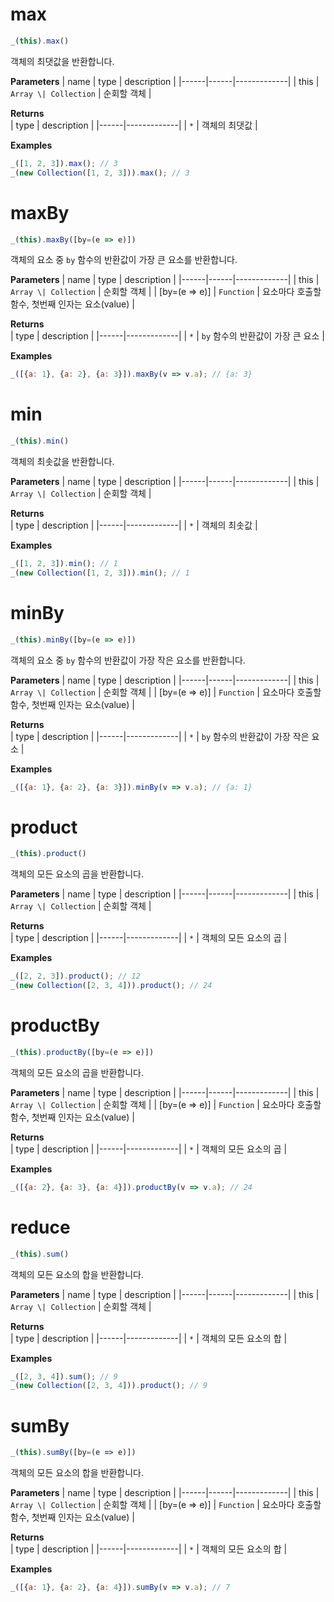 # max
```js
_(this).max()
```
객체의 최댓값을 반환합니다.

**Parameters**
| name | type | description |
|------|------|-------------|
| this | `Array \| Collection` | 순회할 객체 |

**Returns**  
| type | description |
|------|-------------|
| `*` | 객체의 최댓값 |

**Examples**
```js
_([1, 2, 3]).max(); // 3
_(new Collection([1, 2, 3])).max(); // 3
```

# maxBy
```js
_(this).maxBy([by=(e => e)])
```
객체의 요소 중 `by` 함수의 반환값이 가장 큰 요소를 반환합니다.

**Parameters**
| name | type | description |
|------|------|-------------|
| this | `Array \| Collection` | 순회할 객체 |
| [by=(e => e)] | `Function` | 요소마다 호출할 함수, 첫번째 인자는 요소(value) |

**Returns**  
| type | description |
|------|-------------|
| `*` | `by` 함수의 반환값이 가장 큰 요소 |

**Examples**
```js
_([{a: 1}, {a: 2}, {a: 3}]).maxBy(v => v.a); // {a: 3}
```

# min
```js
_(this).min()
```
객체의 최솟값을 반환합니다.

**Parameters**
| name | type | description |
|------|------|-------------|
| this | `Array \| Collection` | 순회할 객체 |

**Returns**  
| type | description |
|------|-------------|
| `*` | 객체의 최솟값 |

**Examples**
```js
_([1, 2, 3]).min(); // 1
_(new Collection([1, 2, 3])).min(); // 1
```

# minBy
```js
_(this).minBy([by=(e => e)])
```
객체의 요소 중 `by` 함수의 반환값이 가장 작은 요소를 반환합니다.

**Parameters**
| name | type | description |
|------|------|-------------|
| this | `Array \| Collection` | 순회할 객체 |
| [by=(e => e)] | `Function` | 요소마다 호출할 함수, 첫번째 인자는 요소(value) |

**Returns**  
| type | description |
|------|-------------|
| `*` | `by` 함수의 반환값이 가장 작은 요소 |

**Examples**
```js
_([{a: 1}, {a: 2}, {a: 3}]).minBy(v => v.a); // {a: 1}
```

# product
```js
_(this).product()
```
객체의 모든 요소의 곱을 반환합니다.

**Parameters**
| name | type | description |
|------|------|-------------|
| this | `Array \| Collection` | 순회할 객체 |

**Returns**  
| type | description |
|------|-------------|
| `*` | 객체의 모든 요소의 곱 |

**Examples**
```js
_([2, 2, 3]).product(); // 12
_(new Collection([2, 3, 4])).product(); // 24
```

# productBy
```js
_(this).productBy([by=(e => e)])
```
객체의 모든 요소의 곱을 반환합니다.

**Parameters**
| name | type | description |
|------|------|-------------|
| this | `Array \| Collection` | 순회할 객체 |
| [by=(e => e)] | `Function` | 요소마다 호출할 함수, 첫번째 인자는 요소(value) |

**Returns**  
| type | description |
|------|-------------|
| `*` | 객체의 모든 요소의 곱 |

**Examples**
```js
_([{a: 2}, {a: 3}, {a: 4}]).productBy(v => v.a); // 24
```

# reduce
```js
_(this).sum()
```
객체의 모든 요소의 합을 반환합니다.

**Parameters**
| name | type | description |
|------|------|-------------|
| this | `Array \| Collection` | 순회할 객체 |

**Returns**  
| type | description |
|------|-------------|
| `*` | 객체의 모든 요소의 합 |

**Examples**
```js
_([2, 3, 4]).sum(); // 9
_(new Collection([2, 3, 4])).product(); // 9
```

# sumBy
```js
_(this).sumBy([by=(e => e)])
```
객체의 모든 요소의 합을 반환합니다.

**Parameters**
| name | type | description |
|------|------|-------------|
| this | `Array \| Collection` | 순회할 객체 |
| [by=(e => e)] | `Function` | 요소마다 호출할 함수, 첫번째 인자는 요소(value) |

**Returns**  
| type | description |
|------|-------------|
| `*` | 객체의 모든 요소의 합 |

**Examples**
```js
_([{a: 1}, {a: 2}, {a: 4}]).sumBy(v => v.a); // 7
```